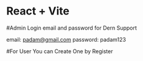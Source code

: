 # React + Vite


#Admin Login email and password for Dern Support

email: padam@gmail.com
password: padam123


#For User You can Create One by Register
